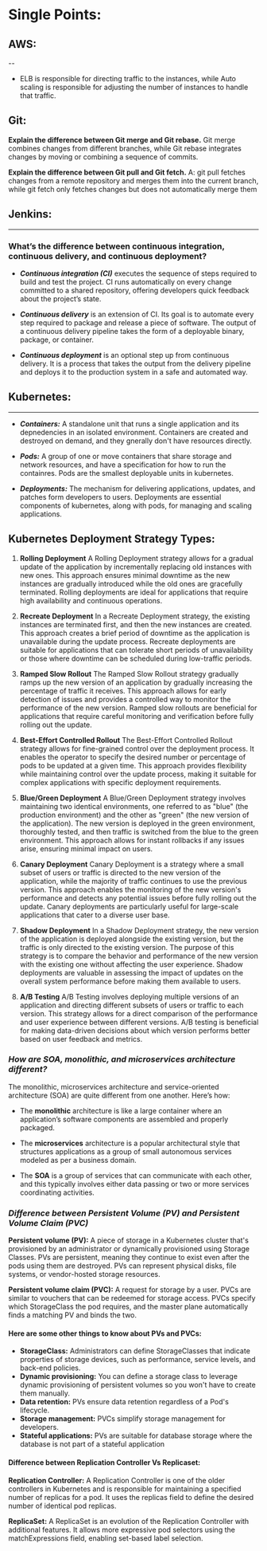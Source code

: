 # **Single Points:**

## AWS:
   --
*  ELB is responsible for directing traffic to the instances, while Auto scaling is responsible for adjusting the number of instances to handle that traffic.

## Git: 

**Explain the difference between Git merge and Git rebase.**
Git merge combines changes from different branches, while Git rebase integrates changes by moving or combining a sequence of commits.

**Explain the difference between Git pull and Git fetch.**
A: git pull fetches changes from a remote repository and merges them into the current branch, while git fetch only fetches changes but does not automatically merge them

## Jenkins:
   --------
### **What’s the difference between continuous integration, continuous delivery, and continuous deployment?**


* ***Continuous integration (CI)*** executes the sequence of steps required to build and test the project. 
CI runs automatically on every change committed to a shared repository, offering developers quick feedback about the project’s state.

* ***Continuous delivery*** is an extension of CI. Its goal is to automate every step required to package and release a piece of software. 
The output of a continuous delivery pipeline takes the form of a deployable binary, package, or container.

* ***Continuous deployment*** is an optional step up from continuous delivery. 
It is a process that takes the output from the delivery pipeline and deploys it to the production system in a safe and automated way.



## Kubernetes:
   -----------

* ***Containers:*** A standalone unit that runs a single application and its depnedencies in an isolated environment. Containers are created and destroyed on demand, and they gnerally don't have resources directly. 

* ***Pods:*** A group of one or move containers that share storage and network resources, and have a specification for how to run the containres. Pods are the smallest deployable units in kubernetes. 

* ***Deployments:*** The mechanism for delivering applications, updates, and patches form developers to users. Deployments are essential components of kubernetes, along with pods, for managing and scaling applications. 

## **Kubernetes Deployment Strategy Types:**

1. **Rolling Deployment**
A Rolling Deployment strategy allows for a gradual update of the application by incrementally replacing old instances with new ones. This approach ensures minimal downtime as the new instances are gradually introduced while the old ones are gracefully terminated. Rolling deployments are ideal for applications that require high availability and continuous operations.

2. **Recreate Deployment**
In a Recreate Deployment strategy, the existing instances are terminated first, and then the new instances are created. This approach creates a brief period of downtime as the application is unavailable during the update process. Recreate deployments are suitable for applications that can tolerate short periods of unavailability or those where downtime can be scheduled during low-traffic periods.

3. **Ramped Slow Rollout**
The Ramped Slow Rollout strategy gradually ramps up the new version of an application by gradually increasing the percentage of traffic it receives. This approach allows for early detection of issues and provides a controlled way to monitor the performance of the new version. Ramped slow rollouts are beneficial for applications that require careful monitoring and verification before fully rolling out the update.

4. **Best-Effort Controlled Rollout**
The Best-Effort Controlled Rollout strategy allows for fine-grained control over the deployment process. It enables the operator to specify the desired number or percentage of pods to be updated at a given time. This approach provides flexibility while maintaining control over the update process, making it suitable for complex applications with specific deployment requirements.

5. **Blue/Green Deployment**
A Blue/Green Deployment strategy involves maintaining two identical environments, one referred to as "blue" (the production environment) and the other as "green" (the new version of the application). The new version is deployed in the green environment, thoroughly tested, and then traffic is switched from the blue to the green environment. This approach allows for instant rollbacks if any issues arise, ensuring minimal impact on users.

6. **Canary Deployment**
Canary Deployment is a strategy where a small subset of users or traffic is directed to the new version of the application, while the majority of traffic continues to use the previous version. This approach enables the monitoring of the new version's performance and detects any potential issues before fully rolling out the update. Canary deployments are particularly useful for large-scale applications that cater to a diverse user base.

7. **Shadow Deployment**
In a Shadow Deployment strategy, the new version of the application is deployed alongside the existing version, but the traffic is only directed to the existing version. The purpose of this strategy is to compare the behavior and performance of the new version with the existing one without affecting the user experience. Shadow deployments are valuable in assessing the impact of updates on the overall system performance before making them available to users.

8. **A/B Testing**
A/B Testing involves deploying multiple versions of an application and directing different subsets of users or traffic to each version. This strategy allows for a direct comparison of the performance and user experience between different versions. A/B testing is beneficial for making data-driven decisions about which version performs better based on user feedback and metrics.


### ***How are SOA, monolithic, and microservices architecture different?***


The monolithic, microservices architecture and service-oriented architecture (SOA) are quite different from one another. Here’s how:

* The **monolithic** architecture is like a large container where an application’s software components are assembled and properly packaged.

* The **microservices** architecture is a popular architectural style that structures applications as a group of small autonomous services modeled as per a business domain.

* The **SOA** is a group of services that can communicate with each other, and this typically involves either data passing or two or more services coordinating activities.


### ***Difference between Persistent Volume (PV) and Persistent Volume Claim (PVC)***
**Persistent volume (PV):**
A piece of storage in a Kubernetes cluster that's provisioned by an administrator or dynamically provisioned using Storage Classes. PVs are persistent, meaning they continue to exist even after the pods using them are destroyed. PVs can represent physical disks, file systems, or vendor-hosted storage resources. 

**Persistent volume claim (PVC):**
A request for storage by a user. PVCs are similar to vouchers that can be redeemed for storage access. PVCs specify which StorageClass the pod requires, and the master plane automatically finds a matching PV and binds the two. 

#### Here are some other things to know about PVs and PVCs:
* **StorageClass:** Administrators can define StorageClasses that indicate properties of storage devices, such as performance, service levels, and back-end policies. 
* **Dynamic provisioning:** You can define a storage class to leverage dynamic provisioning of persistent volumes so you won't have to create them manually. 
* **Data retention:** PVs ensure data retention regardless of a Pod's lifecycle. 
* **Storage management:** PVCs simplify storage management for developers. 
* **Stateful applications:** PVs are suitable for database storage where the database is not part of a stateful application

#### Difference between Replication Controller Vs Replicaset: 

**Replication Controller:**
A Replication Controller is one of the older controllers in Kubernetes and is responsible for maintaining a specified number of replicas for a pod. It uses the replicas field to define the desired number of identical pod replicas.


**ReplicaSet:**
A ReplicaSet is an evolution of the Replication Controller with additional features. It allows more expressive pod selectors using the matchExpressions field, enabling set-based label selection.